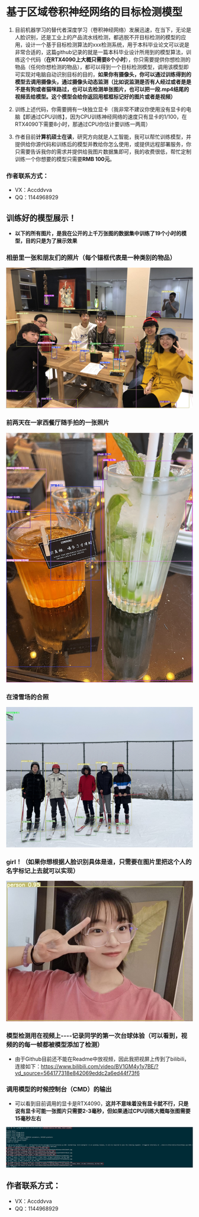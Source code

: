 # 基于区域卷积神经网络的目标检测模型

1. 目前机器学习的替代者深度学习（卷积神经网络）发展迅速，在当下，无论是人脸识别，还是工业上的产品流水线检测，都逃脱不开目标检测的模型的应用，设计一个基于目标检测算法的xxx检测系统，用于本科毕业论文可以说是非常合适的，这篇github记录的就是一篇本科毕业设计所用到的模型算法，训练这个代码（**在RTX4090上大概只需要8个小时**），你只需要提供你想检测的物品（任何你想检测的物品），都可以得到一个目标检测模型，调用该模型即可实现对电脑自动识别目标的目的，**如果你有摄像头，你可以通过训练得到的模型去调用摄像头，通过摄像头动态监测（比如说监测是否有人经过或者是是不是有狗或者猫咪路过，也可以去检测单张图片，也可以把一段.mp4结尾的视频丢给模型。这个模型会给你返回用框框标记好的图片或者是视频）**

2. 训练上述代码，你需要拥有一块独立显卡（我非常不建议你使用没有显卡的电脑【即通过CPU训练】，因为CPU训练神经网络的速度只有显卡的1/100，在RTX4090下需要8小时，那通过CPU你估计要训练一两周）
3. 作者目前**计算机硕士在读**，研究方向就是人工智能，我可以帮忙训练模型，并提供给你源代码和训练后的模型并教给你怎么使用，或提供远程部署服务，你只需要告诉我你的需求并提供给我图片数据集即可，我的收费很低，帮忙定制训练一个你想要的模型只需要**RMB 100元**。

### 作者联系方式：

- VX：Accddvva
- QQ：1144968929

## 训练好的模型展示！

- **以下的所有图片，是我在公开的上千万张图的数据集中训练了19个小时的模型，目的只是为了展示效果**

### 相册里一张和朋友们的照片（每个锚框代表是一种类别的物品）

![Alt text](https://github.com/zxx1218/ObjectDetect/blob/main/imgANDvideo/friends.jpg)

### 前两天在一家西餐厅随手拍的一张照片

![Alt text](https://github.com/zxx1218/ObjectDetect/blob/main/imgANDvideo/xican.jpg)

### 在滑雪场的合照

![Alt text](https://github.com/zxx1218/ObjectDetect/blob/main/imgANDvideo/huaxue.jpg)

### girl！（如果你想根据人脸识别具体是谁，只需要在图片里把这个人的名字标记上去就可以实现）

![Alt text](https://github.com/zxx1218/ObjectDetect/blob/main/imgANDvideo/girl.jpg)

### 模型检测用在视频上----记录同学的第一次台球体验（可以看到，视频的的每一帧都被模型添加了检测）

- 由于Github目前还不能在Readme中放视频，因此我把视屏上传到了bilibili，连接如下：https://www.bilibili.com/video/BV1GM4y1y7BE/?vd_source=564177318e842069eddc2a6ed44f73f6

### 调用模型的时候控制台（CMD）的输出

- 可以看到目前调用的显卡是RTX4090，**这并不意味着没有显卡就不行，只是说有显卡可能一张图片只需要2-3毫秒，但如果通过CPU训练大概每张图需要15毫秒左右**

![Alt text](https://github.com/zxx1218/ObjectDetect/blob/main/imgANDvideo/train.png)

## 作者联系方式：

- VX：Accddvva
- QQ：1144968929

